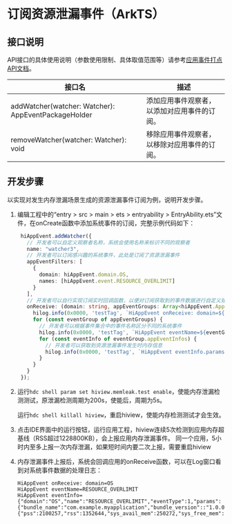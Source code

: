 # 订阅资源泄漏事件（ArkTS）

## 接口说明

API接口的具体使用说明（参数使用限制、具体取值范围等）请参考[应用事件打点API文档](../reference/apis-performance-analysis-kit/js-apis-hiviewdfx-hiappevent.md)。

| 接口名                                              | 描述                                         |
| --------------------------------------------------- | -------------------------------------------- |
| addWatcher(watcher: Watcher): AppEventPackageHolder | 添加应用事件观察者，以添加对应用事件的订阅。 |
| removeWatcher(watcher: Watcher): void               | 移除应用事件观察者，以移除对应用事件的订阅。 |

## 开发步骤

以实现对发生内存泄漏场景生成的资源泄漏事件订阅为例，说明开发步骤。

1. 编辑工程中的“entry > src > main > ets  > entryability > EntryAbility.ets”文件，在onCreate函数中添加系统事件的订阅，完整示例代码如下：

   ```ts
    hiAppEvent.addWatcher({
      // 开发者可以自定义观察者名称，系统会使用名称来标识不同的观察者
      name: "watcher3",
      // 开发者可以订阅感兴趣的系统事件，此处是订阅了资源泄漏事件
      appEventFilters: [
        {
          domain: hiAppEvent.domain.OS,
          names: [hiAppEvent.event.RESOURCE_OVERLIMIT]
        }
      ],
      // 开发者可以自行实现订阅实时回调函数，以便对订阅获取到的事件数据进行自定义处理
      onReceive: (domain: string, appEventGroups: Array<hiAppEvent.AppEventGroup>) => {
        hilog.info(0x0000, 'testTag', `HiAppEvent onReceive: domain=${domain}`);
        for (const eventGroup of appEventGroups) {
          // 开发者可以根据事件集合中的事件名称区分不同的系统事件
          hilog.info(0x0000, 'testTag', `HiAppEvent eventName=${eventGroup.name}`);
          for (const eventInfo of eventGroup.appEventInfos) {
            // 开发者可以获取到资源泄漏事件发生时内存信息
            hilog.info(0x0000, 'testTag', `HiAppEvent eventInfo.params.memory=${JSON.stringify(eventInfo)}`);
          }
        }
      }
    });
   ```

2. 运行`hdc shell param set hiview.memleak.test enable`，使能内存泄漏检测测试，原泄漏检测周期为200s，使能后，周期为5s。

   运行`hdc shell killall hiview`，重启hiview，使能内存检测测试才会生效。

3. 点击IDE界面中的运行按钮，运行应用工程，hiview连续5次检测到应用内存超基线（RSS超过1228800KB），会上报应用内存泄漏事件。
   同一个应用，5小时内至多上报一次内存泄漏，如果短时间内要二次上报，需要重启hiview

4. 内存泄漏事件上报后，系统会回调应用的onReceive函数，可以在Log窗口看到对系统事件数据的处理日志：

   ```text
   HiAppEvent onReceive: domain=OS
   HiAppEvent eventName=RESOURCE_OVERLIMIT
   HiAppEvent eventInfo={"domain":"OS","name":"RESOURCE_OVERLIMIT","eventType":1,"params":{"bundle_name":"com.example.myapplication","bundle_version"::"1.0.0","memory":{"pss":2100257,"rss":1352644,"sys_avail_mem":250272,"sys_free_mem":60004,"sys_total_mem":1992340,"vss":2462936},"pid":20731,"resource_type":"pss_memory","time":1502348798106,"uid":20010044}}
   ```